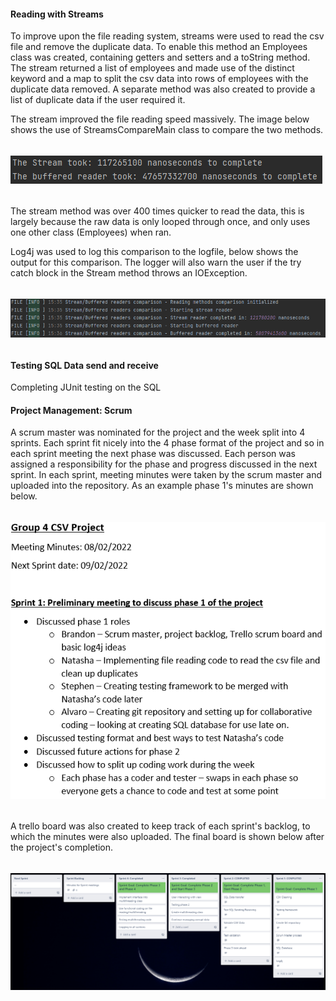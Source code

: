 #### Reading with Streams
To improve upon the file reading system, streams were used to read the csv file and remove the duplicate data.
 To enable this method an Employees class was created, containing getters and setters and a toString method.
The stream returned a list of employees and made use of the distinct keyword and a map to split the csv data into 
rows of employees with the duplicate data removed. A separate method was also created to provide a list of duplicate
data if the user required it.
 
The stream improved the file reading speed massively. The image below shows the use of StreamsCompareMain class 
to compare the two methods.
######
![img_1.png](Images/img_1.png)
######
The stream method was over 400 times quicker to read the data, this is largely because the raw data is only looped through 
once, and only uses one other class (Employees) when ran.
 
Log4j was used to log this comparison to the logfile, below shows the output for this comparison. The logger will also 
warn the user if the try catch block in the Stream method throws an IOException.
######
![img_2.png](Images/img_2.png)
######


#### Testing SQL Data send and receive
Completing JUnit testing on the SQL 


#### Project Management: Scrum 
A scrum master was nominated for the project and the week split into 4 sprints. Each sprint fit nicely into the 
4 phase format of the project and so in each sprint meeting the next phase was discussed. Each person 
was assigned a responsibility for the phase and progress discussed in the next sprint.
In each sprint, meeting minutes were taken by the scrum master and uploaded into the repository. As an example 
phase 1's minutes are shown below.
######
![img_3.png](Images/img_3.png)
######
A trello board was also created to keep track of each sprint's backlog, to which the minutes were also uploaded. 
The final board is shown below after the project's completion.
######
![img_4.png](Images/img_4.png)
######